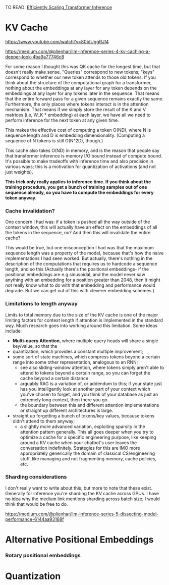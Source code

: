 TO READ:
[Efficiently Scaling Transformer Inference](https://arxiv.org/abs/2211.05102)

# KV Cache
https://www.youtube.com/watch?v=80bIUggRJf4

https://medium.com/@plienhar/llm-inference-series-4-kv-caching-a-deeper-look-4ba9a77746c8

For some reason I thought this was QK cache for the longest time, but that doesn't really make sense.
"Queries" correspond to new tokens; "keys" correspond to whether our new token attends to those old tokens.
If you think about the structure of the computational graph for a transformer, nothing about the embeddings at any layer for any token depends on the embeddings at any layer for any tokens later in the sequence. That means that the entire forward pass for a given sequence remains exactly the same.  Furthermore, the only places where tokens interact is in the attention mechanism. That means if we simply store the result of the K and V matrices (i.e, W_K * embedding) at each layer, we have all we need to perform inference for the next token at any given time.

This makes the effective cost of computing a token O(ND), where N is sequence length and D is embedding dimensionality. (Computing a sequence of N tokens is still O(N^2D), though.)

This cache also takes O(ND) in memory, and is the reason that people say that transformer inference is memory I/O bound instead of compute bound.
It's possible to make tradeoffs with inference time and also precision in various ways; this is a motivation for quantization of activations (and not just weights).

**This trick only really applies to inference time. If you think about the training procedure, you get a bunch of training samples out of one sequence already, so you have to compute the embeddings for every token anyway.**

### Cache invalidation?
One concern I had was: if a token is pushed all the way outside of the context window, this *will* actually have an effect on the embeddings of all the tokens in the sequence, no? And then this will invalidate the entire cache?

This would be true, but one misconception I had was that the maximum sequence length was a property of the model, because that's how the naive implementations I had seen worked. But actually, there's nothing in the description of the computations that requires us to hardcode a sequence length, and so this  (Actually there's the positional embeddings- if the positional embeddings are e.g sinusoidal, and the model never saw anything with an embedding for a position greater than 2048, then it might not really know what to do with that embedding and performance would degrade. But we can get out of this with cleverer embedding schemes.)

### Limitations to length anyway
Limits to total memory due to the size of the KV cache is one of the major limiting factors for context length if attention is implemented in the standard way. Much research goes into working around this limitation.
Some ideas include:
- **Multi-query Attention**, where multiple query heads will share a single key/value, so that the 
- quantization, which provides a constant multiple improvement;
- some sort of state machines, which compress tokens beyond a certain range into some other representation, analogous to an RNN;
	- see also sliding-window attention, where tokens simply aren't able to attend to tokens beyond a certain range, so you can forget the cache beyond a certain distance
	- arguably RAG is a variation of, or addendum to this; if your state just has you intelligently look at another part of your context which you've chosen to forget, and you think of your database as just an extremely long context, then there you go.
	- the boundary between this and different attention implementations or straight up different architectures is large.
- straight up forgetting a bunch of tokens/key values, because tokens didn't attend to them anyway;
	- a slightly more advanced variation, exploiting sparsity in the attention pattern generally.
This all goes deeper when you try to optimize a cache for a specific engineering purpose, like keeping around a KV cache when your chatbot's user leaves the conversation indefinitely. Strategies for this are IMO more appropriately generically the domain of classical CS/engineering stuff, like managing and not fragmenting memory, cache policies, etc.

### Sharding considerations
I don't really want to write about this, but more to note that these exist. Generally for inference you're sharding the KV cache across GPUs. I have no idea why the medium link mentions sharding across batch size; I would think that would be free to do.

https://medium.com/@plienhar/llm-inference-series-5-dissecting-model-performance-6144aa93168f

# Alternative Positional Embeddings
### Rotary positional embeddings


# Quantization
